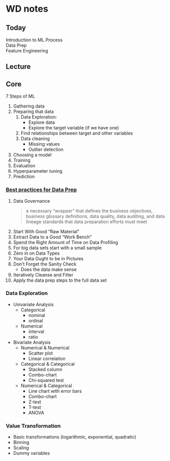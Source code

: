 # WD notes

## Today

Introduction to ML Process  
Data Prep  
Feature Engineering

## Lecture

## Core

7 Steps of ML

1. Gathering data
2. Preparing that data
    1. Data Exploration:
        - Explore data
        - Explore the target variable (if we have one)
    2. Find relationships between target and other variables
    3. Data cleaning
        - Missing values
        - Outlier detection
3. Choosing a model
4. Training
5. Evaluation
6. Hyperparameter tuning
7. Prediction

### [Best practices for Data Prep](https://www.import.io/post/10-best-practices-data-preparation/)

1. Data Governance
    >a necessary “wrapper” that defines the business objectives, business glossary definitions, data quality, data auditing, and data lineage standards that data preparation efforts must meet
2. Start With Good “Raw Material”
3. Extract Data to a Good “Work Bench”
4. Spend the Right Amount of Time on Data Profiling
5. For big data sets start with a small sample
6. Zero in on Data Types
7. Your Data Ought to be in Pictures
8. Don’t Forget the Sanity Check
    - Does the data make sense
9. Iteratively Cleanse and Filter
10. Apply the data prep steps to the full data set

### Data Exploration

- Univariate Analysis
  - Categorical
    - nominal
    - ordinal
  - Numerical
    - interval
    - ratio
- Bivariate Analysis
  - Numerical & Numerical
    - Scatter plot
    - Linear correlation
  - Categorical & Categorical
    - Stacked column
    - Combo-chart
    - Chi-squared test
  - Numerical & Categorical
    - Line chart with error bars
    - Combo-chart
    - Z-test
    - T-test
    - ANOVA

### Value Transformation

- Basic transformations (logarithmic,  exponential, quadratic)
- Binning
- Scaling
- Dummy variables
